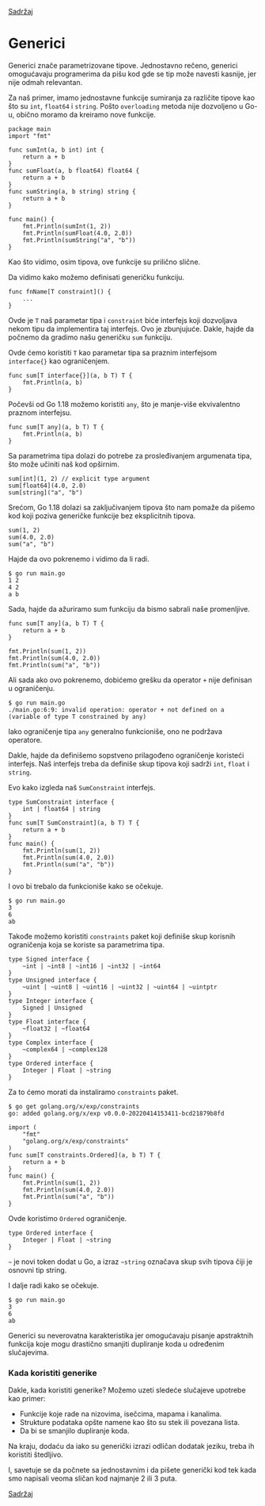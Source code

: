 [Sadržaj](toc.md)

# Generici

Generici znače parametrizovane tipove. Jednostavno rečeno, generici omogućavaju programerima da pišu kod gde se tip može navesti kasnije, jer nije odmah relevantan.

Za naš primer, imamo jednostavne funkcije sumiranja za različite tipove kao što su `int`, `float64` i `string`. Pošto `overloading` metoda nije dozvoljeno u Go-u, obično moramo da kreiramo nove funkcije.
```
package main
import "fmt"

func sumInt(a, b int) int {
	return a + b
}
func sumFloat(a, b float64) float64 {
	return a + b
}
func sumString(a, b string) string {
	return a + b
}

func main() {
	fmt.Println(sumInt(1, 2))
	fmt.Println(sumFloat(4.0, 2.0))
	fmt.Println(sumString("a", "b"))
}
```
Kao što vidimo, osim tipova, ove funkcije su prilično slične.

Da vidimo kako možemo definisati generičku funkciju.
```
func fnName[T constraint]() {
	...
}
```
Ovde je `T` naš parametar tipa i `constraint` biće interfejs koji dozvoljava nekom tipu da implementira taj interfejs. Ovo je zbunjujuće. Dakle, hajde da počnemo da gradimo našu generičku `sum` funkciju.

Ovde ćemo koristiti `T` kao parametar tipa sa praznim interfejsom `interface{}` kao ograničenjem.
```
func sum[T interface{}](a, b T) T {
	fmt.Println(a, b)
}
```
Počevši od Go 1.18 možemo koristiti `any`, što je manje-više ekvivalentno praznom interfejsu.
```
func sum[T any](a, b T) T {
	fmt.Println(a, b)
}
```
Sa parametrima tipa dolazi do potrebe za prosleđivanjem argumenata tipa, što može učiniti naš kod opširnim.
```
sum[int](1, 2) // explicit type argument
sum[float64](4.0, 2.0)
sum[string]("a", "b")
```
Srećom, Go 1.18 dolazi sa zaključivanjem tipova što nam pomaže da pišemo kod koji poziva generičke funkcije bez eksplicitnih tipova.
```
sum(1, 2)
sum(4.0, 2.0)
sum("a", "b")
```
Hajde da ovo pokrenemo i vidimo da li radi.

	$ go run main.go
	1 2
	4 2
	a b

Sada, hajde da ažuriramo sum funkciju da bismo sabrali naše promenljive.
```
func sum[T any](a, b T) T {
	return a + b
}

fmt.Println(sum(1, 2))
fmt.Println(sum(4.0, 2.0))
fmt.Println(sum("a", "b"))
```
Ali sada ako ovo pokrenemo, dobićemo grešku da operator `+` nije definisan u ograničenju.

	$ go run main.go
	./main.go:6:9: invalid operation: operator + not defined on a (variable of type T constrained by any)

Iako ograničenje tipa `any` generalno funkcioniše, ono ne podržava operatore.

Dakle, hajde da definišemo sopstveno prilagođeno ograničenje koristeći interfejs. Naš interfejs treba da definiše skup tipova koji sadrži `int`, `float` i `string`.

Evo kako izgleda naš `SumConstraint` interfejs.
```
type SumConstraint interface {
	int | float64 | string
}
func sum[T SumConstraint](a, b T) T {
	return a + b
}
func main() {
	fmt.Println(sum(1, 2))
	fmt.Println(sum(4.0, 2.0))
	fmt.Println(sum("a", "b"))
}
```
I ovo bi trebalo da funkcioniše kako se očekuje.

	$ go run main.go
	3
	6
	ab

Takođe možemo koristiti `constraints` paket koji definiše skup korisnih ograničenja koja se koriste sa parametrima tipa.
```
type Signed interface {
	~int | ~int8 | ~int16 | ~int32 | ~int64
}
type Unsigned interface {
	~uint | ~uint8 | ~uint16 | ~uint32 | ~uint64 | ~uintptr
}
type Integer interface {
	Signed | Unsigned
}
type Float interface {
	~float32 | ~float64
}
type Complex interface {
	~complex64 | ~complex128
}
type Ordered interface {
	Integer | Float | ~string
}
```
Za to ćemo morati da instaliramo `constraints` paket.

	$ go get golang.org/x/exp/constraints
	go: added golang.org/x/exp v0.0.0-20220414153411-bcd21879b8fd
```
import (
	"fmt"
	"golang.org/x/exp/constraints"
)
func sum[T constraints.Ordered](a, b T) T {
	return a + b
}
func main() {
	fmt.Println(sum(1, 2))
	fmt.Println(sum(4.0, 2.0))
	fmt.Println(sum("a", "b"))
}
```
Ovde koristimo `Ordered` ograničenje.
```
type Ordered interface {
	Integer | Float | ~string
}
```
`~` je novi token dodat u Go, a izraz `~string` označava skup svih tipova čiji je osnovni tip string.

I dalje radi kako se očekuje.

	$ go run main.go
	3
	6
	ab

Generici su neverovatna karakteristika jer omogućavaju pisanje apstraktnih funkcija koje mogu drastično smanjiti dupliranje koda u određenim slučajevima.

### Kada koristiti generike

Dakle, kada koristiti generike? Možemo uzeti sledeće slučajeve upotrebe kao primer:

- Funkcije koje rade na nizovima, isečcima, mapama i kanalima.
- Strukture podataka opšte namene kao što su stek ili povezana lista.
- Da bi se smanjilo dupliranje koda.

Na kraju, dodaću da iako su generički izrazi odličan dodatak jeziku, treba ih koristiti štedljivo.

I, savetuje se da počnete sa jednostavnim i da pišete generički kod tek kada smo napisali veoma sličan kod najmanje 2 ili 3 puta.

[Sadržaj](toc.md)
